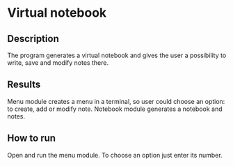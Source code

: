 # Virtual notebook

## Description

The program generates a virtual notebook and gives the user
a possibility to write, save and modify notes there.

## Results

Menu module creates a menu in a terminal, so user could
choose an option: to create, add or modify note. Notebook
module generates a notebook and notes.

## How to run

Open and run the menu module. To choose an option just
enter its number.

